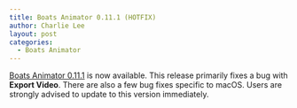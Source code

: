 ```yaml
---
title: Boats Animator 0.11.1 (HOTFIX)
author: Charlie Lee
layout: post
categories:
  - Boats Animator
---
```

[Boats Animator 0.11.1](https://github.com/charlielee/boats-animator/releases/tag/v0.11.1) is now available. This release primarily fixes a bug with **Export Video**. There are also a few bug fixes specific to macOS. Users are strongly advised to update to this version immediately.
